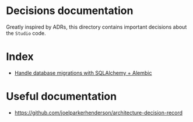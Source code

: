 # Decisions documentation

Greatly inspired by ADRs, this directory contains important decisions about the `Studio` code.

# Index

- [Handle database migrations with SQLAlchemy + Alembic](001-handle-database-migrations.md)

# Useful documentation

- https://github.com/joelparkerhenderson/architecture-decision-record
